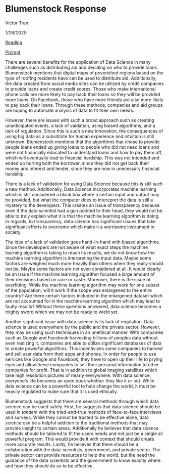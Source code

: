 # Blumenstock Response

Victor Tran

1/28/2020

[Reading](https://www.nature.com/magazine-assets/d41586-018-06215-5/d41586-018-06215-5.pdf)


[Prompt](https://github.com/wicked-problems/workshop/blob/master/blumenstock.md)

  There are several benefits for the application of Data Science in many challenges such as distributing aid and deciding on who to provide loans. Blumenstock mentions that digital maps of poverished regions based on the type of roofing residents have can be used to distribute aid. Additionally, the data created from social media sites can be utilized by credit companies to provide loans and create credit scores. Those who make international phone calls are more likely to pay back their loans so they will be provided more loans. On Facebook, those who have more friends are also more likely to pay back their loans. Through these methods, companies and aid groups are hoping to automate analysis of data to fit their own needs. 
  
  However, there are issues with such a broad approach such as creating unanticipated events, a lack of vaidation, using biased algorithms, and a lack of regulation. Since this is such a new innovation, the consequences of using big data as a subsititute for human experience and intuition is still unknown. Blumenstock mentions that the algorithms that chose to provide people loans ended up giving loans to people who did not need loans and were not financially educated to understand loans and how to pay them off, which will eventually lead to financial hardship. This was not intended and ended up hurting both the borrower, since they did not get back their money and interest and lender, since they are now in unecessary financial hardship.
  
   There is a lack of validation for using Data Science because this is still such a new method. Additionally, Data Science incorporates machine learning which is still considered a black box where a certain input and output may be provided, but what the computer does to interepret the data is still a mystery to the developers. This creates an issue of transparency because even if the data scientist had a gun pointed to their head, they would not be able to truly explain what it is that the machine learning algorithm is doing. In regards, to transparency, data science has significant issues that take significant efforts to overcome which make it a worrisome instrument in society.
 
  The idea of a lack of validation goes hand-in-hand with biased algorithms. Since the developers are not aware of what exact steps the machine learning algorithm is taking to reach its results, we do not know how the machine learning algorithm is interpreting the input data. Maybe some factors are weighed much more heavily than others when they really should not be. Maybe some factors are not even considered at all. It would clearly be an issue if the machine learning algorithm focused a large amount of their decisions based on race or caste. Moreover, there is the issue of overfitting. While the machine learning algorithm may work for one subset of the population, will it work if the scope was enlargened to the entire country? Are there certain factors included in the enlargened dataset which are not accounted for in the machine learning algorithm which may lead to faulty results? Without these questions answered, data science becomes a mighty sword which we may not be ready to wield yet.
  
  Another signficant issue with data science is its lack of regulation. Data science is used everywhere by the public and the private sector. However, they may be using such techniques in an unethical manner. With companies such as Google and Facebook harvesting billions of peoples data without even realizing it, companies are able to utilize significant databases of data to create powerful algorithms. This incentivizes some companies to harvest and sell user data from their apps and phones. In order for people to use services like Google and Facebook, they have to open up their life to prying eyes and allow these companies to sell their personal information to other companies for profit. That is in addition to global imaging satellites which take high resolution pictures of nearly everywhere. With data science, everyone's life becomes an open book whether they like it or not. While data science can be a powerful tool to help change the world, it must be heavily regulated to make sure that it is used ethically.
  
 Blumenstock suggests that there are several methods through which data science can be used safely. First, he suggests that data science should be used *in tandem* with the tried-and-true methods of face-to-face interviews and surveys. While they cannot be trusted to be effective alone, data science can be a helpful addition to the traditional methods that may provide insight to certain areas. Additionally he believes that data science methods should be tailored to fit the users needs and not just be a single all powerful program. This would provide it with context that should create more accurate results. Lastly, he believes that there should be a collaboration with the data-scientists, government, and private sector. The private sector can provide resources to help the world, but the need the guidance of the data scientists and the government to know exactly where and how they should do so to be effective.
